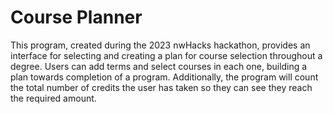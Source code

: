# Course Planner

This program, created during the 2023 nwHacks hackathon, provides an interface for selecting and creating a plan for course selection throughout a degree. Users can add terms and select courses in each one, building a plan towards completion of a program. Additionally, the program will count the total number of credits the user has taken so they can see they reach the required amount.